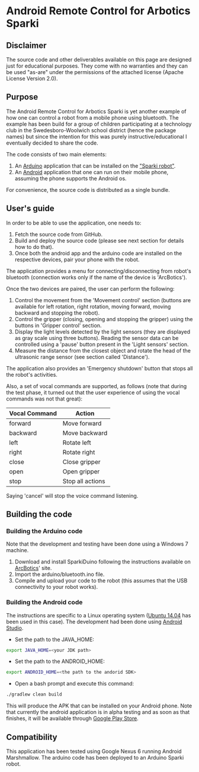 # Android Remote Control for Arbotics Sparki

## Disclaimer
The source code and other deliverables available on this page are designed just for educational purposes. They come with no warranties and they can be used "as-are" under the permissions of the attached license (Apache License Version 2.0).

## Purpose
The Android Remote Control for Arbotics Sparki is yet another example of how one can control a robot from a mobile phone using bluetooth. The example has been build for a group of children participating at a technology club in the Swedesboro-Woolwich school district (hence the package names) but since the intention for this was purely instructive/educational I eventually decided to share the code.

The code consists of two main elements:

1.  An [Arduino](https://www.arduino.cc/en/Reference/HomePage) application that can be installed on the ["Sparki robot"](http://arcbotics.com/products/sparki/). 
2.  An [Android](https://www.android.com/) application that one can run on their mobile phone, assuming the phone supports the Android os.

For convenience, the source code is distributed as a single bundle.

## User's guide
In order to be able to use the application, one needs to:

1.  Fetch the source code from GitHub.
2.  Build and deploy the source code (please see next section for details how to do that).
3.  Once both the android app and the arduino code are installed on the respective devices, pair your phone with the robot.

The application provides a menu for connecting/disconnecting from robot's bluetooth (connection works only if the name of the device is 'ArcBotics').

Once the two devices are paired, the user can perform the following:

1.  Control the movement from the 'Movement control' section (buttons are available for left rotation, right rotation, moving forward, moving backward and stopping the robot).
2.  Control the gripper (closing, opening and stopping the gripper) using the buttons in 'Gripper control' section.
3.  Display the light levels detected by the light sensors (they are displayed as gray scale using three buttons). Reading the sensor data can be controlled using a 'pause' button present in the 'Light sensors' section.
4.  Measure the distance from the closest object and rotate the head of the ultrasonic range sensor (see section  called 'Distance').

The application also provides an 'Emergency shutdown' button that stops all the robot's activities.

Also, a set of vocal commands are supported, as follows (note that during the test phase, it turned out that the user experience of using the vocal commands was not that great):

| Vocal Command | Action         |
|---------------|----------------|
|forward        |Move forward    |
|backward       |Move backward   |
|left           |Rotate left     |
|right          |Rotate right    |
|close          |Close gripper   |
|open           |Open gripper    |
|stop           |Stop all actions|

Saying 'cancel' will stop the voice command listening.

## Building the code
### Building the Arduino code
Note that the development and testing have been done using a Windows 7 machine.

1.  Download and install SparkiDuino following the instructions available on [ArcBotics](http://arcbotics.com/lessons/sparkiduino-windows-install-guide/)' site.
2.  Import the arduino/bluetooth.ino file.
3.  Compile and upload your code to the robot (this assumes that the USB connectivity to your robot works).

### Building the Android code
The instructions are specific to a Linux operating system ([Ubuntu 14.04](http://www.ubuntu.com/download/desktop) has been used in this case). The development had been done using [Android Studio](http://developer.android.com/sdk/index.html).

*  Set the path to the JAVA_HOME:
```bash
export JAVA_HOME=<your JDK path>
```
*  Set the path to the ANDROID_HOME:
```bash
export ANDROID_HOME=<the path to the andorid SDK>
```
*  Open a bash prompt and execute this command:
```bash
./gradlew clean build
```

This will produce the APK that can be installed on your Android phone.
Note that currently the android application is in alpha testing and as soon as that finishes, it will be available through [Google Play Store](https://play.google.com/).

## Compatibility
This application has been tested using Google Nexus 6 running Android Marshmallow. The arduino code has been deployed to an Arduino Sparki robot.  
